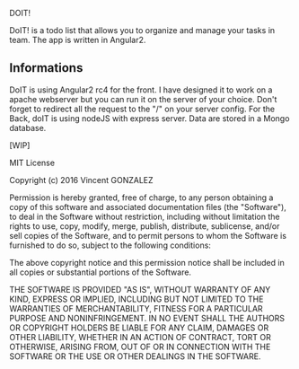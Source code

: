 DOIT!

DoIT! is a todo list that allows you to organize and manage your tasks in team. The app is written in Angular2.

## Informations
DoIT is using Angular2 rc4 for the front. I have designed it to work on a apache webserver but you can run it on the server of your choice. 
Don't forget to redirect all the request to the "/" on your server config.
For the Back, doIT is using nodeJS with express server. Data are stored in a Mongo database.

[WIP]

MIT License

Copyright (c) 2016 Vincent GONZALEZ

Permission is hereby granted, free of charge, to any person obtaining a copy
of this software and associated documentation files (the "Software"), to deal
in the Software without restriction, including without limitation the rights
to use, copy, modify, merge, publish, distribute, sublicense, and/or sell
copies of the Software, and to permit persons to whom the Software is
furnished to do so, subject to the following conditions:

The above copyright notice and this permission notice shall be included in all
copies or substantial portions of the Software.

THE SOFTWARE IS PROVIDED "AS IS", WITHOUT WARRANTY OF ANY KIND, EXPRESS OR
IMPLIED, INCLUDING BUT NOT LIMITED TO THE WARRANTIES OF MERCHANTABILITY,
FITNESS FOR A PARTICULAR PURPOSE AND NONINFRINGEMENT. IN NO EVENT SHALL THE
AUTHORS OR COPYRIGHT HOLDERS BE LIABLE FOR ANY CLAIM, DAMAGES OR OTHER
LIABILITY, WHETHER IN AN ACTION OF CONTRACT, TORT OR OTHERWISE, ARISING FROM,
OUT OF OR IN CONNECTION WITH THE SOFTWARE OR THE USE OR OTHER DEALINGS IN THE
SOFTWARE.